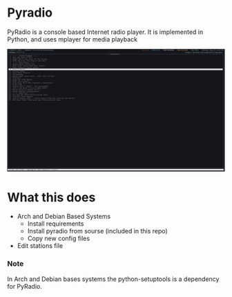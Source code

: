 # Pyradio

PyRadio is a console based Internet radio player. It is implemented in Python, and uses mplayer for media playback

![pyradio - darknesscode](https://github.com/codedarkness/pyradio/blob/master/config-files/pyradio.png)

# What this does

* Arch and Debian Based Systems
  * Install requirements
  * Install pyradio from sourse (included in this repo)
  * Copy new config files
* Edit stations file

### Note

In Arch and Debian bases systems the python-setuptools is a dependency for PyRadio.
